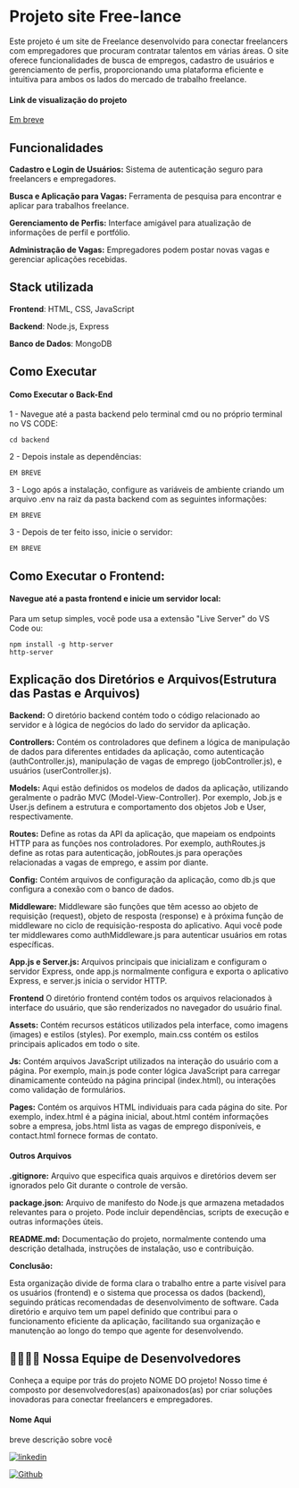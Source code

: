 # Projeto site Free-lance 

Este projeto é um site de Freelance desenvolvido para conectar freelancers com empregadores que procuram contratar talentos em várias áreas. O site oferece funcionalidades de busca de empregos, cadastro de usuários e gerenciamento de perfis, proporcionando uma plataforma eficiente e intuitiva para ambos os lados do mercado de trabalho freelance.
#### Link de visualização do projeto
[Em breve]()

## Funcionalidades

**Cadastro e Login de Usuários:** Sistema de autenticação seguro para freelancers e empregadores.

**Busca e Aplicação para Vagas:** Ferramenta de pesquisa para encontrar e aplicar para trabalhos freelance.

**Gerenciamento de Perfis:** Interface amigável para atualização de informações de perfil e portfólio.

**Administração de Vagas:** Empregadores podem postar novas vagas e gerenciar aplicações recebidas.

## Stack utilizada

**Frontend**: HTML, CSS, JavaScript

**Backend**: Node.js, Express

**Banco de Dados**: MongoDB

## Como Executar

#### Como Executar o Back-End

1 - Navegue até a pasta backend pelo terminal cmd ou no próprio terminal no VS CODE:

```
cd backend
```
2 - Depois instale as dependências:
```
EM BREVE
```
3 - Logo após a instalação, configure as variáveis de ambiente criando um arquivo .env na raiz da pasta backend com as seguintes informações:
```
EM BREVE
```
3 - Depois de ter feito isso, inicie o servidor:
```
EM BREVE
```

## Como Executar o Frontend:

#### Navegue até a pasta frontend e inicie um servidor local:
Para um setup simples, você pode usa a extensão "Live Server" do VS Code ou:
```
npm install -g http-server
http-server
```

## Explicação dos Diretórios e Arquivos(Estrutura das Pastas e Arquivos)
**Backend:**
O diretório backend contém todo o código relacionado ao servidor e à lógica de negócios do lado do servidor da aplicação.

**Controllers:** Contém os controladores que definem a lógica de manipulação de dados para diferentes entidades da aplicação, como autenticação (authController.js), manipulação de vagas de emprego (jobController.js), e usuários (userController.js).

**Models:** Aqui estão definidos os modelos de dados da aplicação, utilizando geralmente o padrão MVC (Model-View-Controller). Por exemplo, Job.js e User.js definem a estrutura e comportamento dos objetos Job e User, respectivamente.

**Routes:** Define as rotas da API da aplicação, que mapeiam os endpoints HTTP para as funções nos controladores. Por exemplo, authRoutes.js define as rotas para autenticação, jobRoutes.js para operações relacionadas a vagas de emprego, e assim por diante.

**Config:** Contém arquivos de configuração da aplicação, como db.js que configura a conexão com o banco de dados.

**Middleware:** Middleware são funções que têm acesso ao objeto de requisição (request), objeto de resposta (response) e à próxima função de middleware no ciclo de requisição-resposta do aplicativo. Aqui você pode ter middlewares como authMiddleware.js para autenticar usuários em rotas específicas.

**App.js e Server.js:** Arquivos principais que inicializam e configuram o servidor Express, onde app.js normalmente configura e exporta o aplicativo Express, e server.js inicia o servidor HTTP.

**Frontend**
O diretório frontend contém todos os arquivos relacionados à interface do usuário, que são renderizados no navegador do usuário final.

**Assets:** Contém recursos estáticos utilizados pela interface, como imagens (images) e estilos (styles). Por exemplo, main.css contém os estilos principais aplicados em todo o site.

**Js:** Contém arquivos JavaScript utilizados na interação do usuário com a página. Por exemplo, main.js pode conter lógica JavaScript para carregar dinamicamente conteúdo na página principal (index.html), ou interações como validação de formulários.

**Pages:** Contém os arquivos HTML individuais para cada página do site. Por exemplo, index.html é a página inicial, about.html contém informações sobre a empresa, jobs.html lista as vagas de emprego disponíveis, e contact.html fornece formas de contato.


#### Outros Arquivos
**.gitignore:** Arquivo que especifica quais arquivos e diretórios devem ser ignorados pelo Git durante o controle de versão.

**package.json:** Arquivo de manifesto do Node.js que armazena metadados relevantes para o projeto. Pode incluir dependências, scripts de execução e outras informações úteis.

**README.md:** Documentação do projeto, normalmente contendo uma descrição detalhada, instruções de instalação, uso e contribuição.

**Conclusão:**

Esta organização divide de forma clara o trabalho entre a parte visível para os usuários (frontend) e o sistema que processa os dados (backend), seguindo práticas recomendadas de desenvolvimento de software. Cada diretório e arquivo tem um papel definido que contribui para o funcionamento eficiente da aplicação, facilitando sua organização e manutenção ao longo do tempo que agente for desenvolvendo.
## 👩‍💻🧑‍💻 Nossa Equipe de Desenvolvedores
Conheça a equipe por trás do projeto NOME DO projeto! Nosso time é composto por desenvolvedores(as) apaixonados(as) por criar soluções inovadoras para conectar freelancers e empregadores.


#### Nome Aqui
breve descrição sobre você

[![linkedin](https://img.shields.io/badge/linkedin-0A66C2?style=for-the-badge&logo=linkedin&logoColor=white)]()

[![Github](https://img.shields.io/badge/GitHub-100000?style=for-the-badge&logo=github&logoColor=white)]()
 
 
